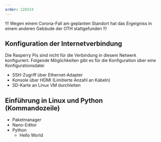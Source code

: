 ```yaml
---
order: 220324
---
```



!!!
Wegen einem Corona-Fall am geplanten Standort hat das Ergeigniss in einem
anderen Gebäude der OTH stattgefunden
!!!

## Konfiguration der Internetverbindung

Die Rasperry Pis sind nicht für die Verbindung in diesem Netwerk konfiguriert.
Folgende Möglichkeiten gibt es für die Konfiguration über eine Konfigurationsdatei
* SSH-Zugriff über Ethernet-Adapter
* Konsole über HDMI (Limitierte Anzahl an Kabeln)
* SD-Karte an Linux VM durchleiten

## Einführung in Linux und Python (Kommandozeile)
* Paketmanager
* Nano-Editor
* Python
  * Hello World



